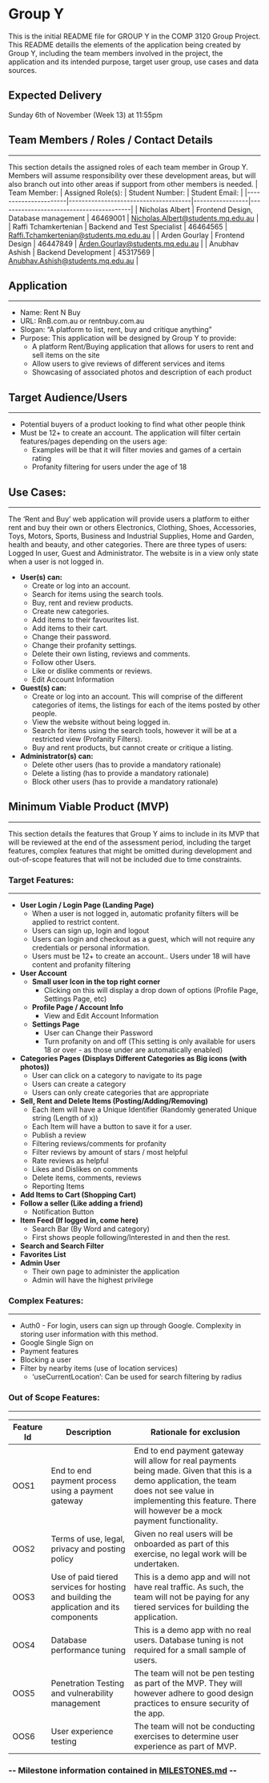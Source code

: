 # Group Y
This is the initial README file for GROUP Y in the COMP 3120 Group Project. This README detaills the elements of the application being created by Group Y, including the team members involved in the project, the application and its intended purpose, target user group, use cases and data sources.

## Expected Delivery
Sunday 6th of November (Week 13) at 11:55pm  

## Team Members / Roles / Contact Details
---
This section details the assigned roles of each team member in Group Y. Members will assume responsibility over these development areas, but will also branch out into other areas if support from other members is needed.
| Team Member:         | Assigned Role(s):                    | Student Number: | Student Email:                          |
|----------------------|--------------------------------------|-----------------|-----------------------------------------|
| Nicholas Albert      | Frontend Design, Database management | 46469001        | Nicholas.Albert@students.mq.edu.au      |
| Raffi Tchamkertenian | Backend and Test Specialist          | 46464565        | Raffi.Tchamkertenian@students.mq.edu.au |
| Arden Gourlay        | Frontend Design                      | 46447849        | Arden.Gourlay@students.mq.edu.au        |
| Anubhav Ashish       | Backend Development                  | 45317569        | Anubhav.Ashish@students.mq.edu.au       |


## Application
---
- Name: Rent N Buy
- URL: RnB.com.au or rentnbuy.com.au
- Slogan: “A platform to list, rent, buy and critique anything”
- Purpose: This application will be designed by Group Y  to provide:
    - A platform Rent/Buying application that allows for users to rent and sell items on the site
    - Allow users to give reviews of different services and items
    - Showcasing of associated photos and description of each product

## Target Audience/Users
---
- Potential buyers of a product looking to find what other people think
- Must be 12+ to create an account. The application will filter certain features/pages depending on the users age:
    - Examples will be that it will filter movies and games of a certain rating
    - Profanity filtering for users under the age of 18

## Use Cases:
---
The ‘Rent and Buy’ web application will provide users a platform to either rent and buy their own or others Electronics, Clothing, Shoes, Accessories, Toys, Motors, Sports, Business and Industrial Supplies, Home and Garden, health and beauty, and other categories. There are three types of users: Logged In user, Guest and Administrator. The website is in a view only state when a user is not logged in.

- **User(s) can:**
    - Create or log into an account.
    - Search for items using the search tools.
    - Buy, rent and review products. 
    - Create new categories.
    - Add items to their favourites list.
    - Add items to their cart.
    - Change their password.
    - Change their profanity settings.
    - Delete their own listing, reviews and comments.
    - Follow other Users.
    - Like or dislike comments or reviews.
    - Edit Account Information
- **Guest(s) can:**
    - Create or log into an account. This will comprise of the different categories of items, the listings for each of the items posted by other people. 
    - View the website without being logged in.
    - Search for items using the search tools, however it will be at a restricted view (Profanity Filters).
    - Buy and rent products, but cannot create or critique a listing.
- **Administrator(s) can:**
    - Delete other users (has to provide a mandatory rationale)
    - Delete a listing (has to provide a mandatory rationale)
    - Block other users (has to provide a mandatory rationale)


## Minimum Viable Product (MVP)
---
This section details the features that Group Y aims to include in its MVP that will be reviewed at the end of the assessment period, including the target features, complex features that might be omitted during development and out-of-scope features that will not be included due to time constraints.

### Target Features:
---
- **User Login / Login Page (Landing Page)**
    - When a user is not logged in, automatic profanity filters will be applied to restrict content.
    - Users can sign up, login and logout
    - Users can login and checkout as a guest, which will not require any credentials or personal information. 
    - Users must be 12+ to create an account.. Users under 18 will have content and profanity filtering
- **User Account**
    - **Small user Icon in the top right corner**
        - Clicking on this will display a drop down of options (Profile Page, Settings Page, etc)
    - **Profile Page / Account Info**
        - View and Edit Account Information
    - **Settings Page**
        - User can Change their Password
        - Turn profanity on and off (This setting is only available for users 18 or over - as those under are automatically enabled)
- **Categories Pages (Displays Different Categories as Big icons (with photos))**
    - User can click on a category to navigate to its page
    - Users can create a category
    - Users can only create categories that are appropriate
- **Sell, Rent and Delete Items (Posting/Adding/Removing)**
    - Each item will have a Unique Identifier (Randomly generated Unique string (Length of x))
    - Each Item will have a button to save it for a user.
    - Publish a review
    - Filtering reviews/comments for profanity
    - Filter reviews by amount of stars / most helpful
    - Rate reviews as helpful
    - Likes and Dislikes on comments
    - Delete items, comments, reviews
    - Reporting Items
- **Add Items to Cart (Shopping Cart)**
- **Follow a seller (Like adding a friend)**
    - Notification Button
- **Item Feed (If logged in, come here)**
    - Search Bar (By Word and category)
    - First shows people following/Interested in and then the rest.
- **Search and Search Filter**
- **Favorites List**
- **Admin User**
    - Their own page to administer the application
    - Admin will have the highest privilege

### Complex Features:
---
- Auth0 - For login, users can sign up through Google. Complexity in storing user information with this method.
- Google Single Sign on 
- Payment features
- Blocking a user 
- Filter by nearby items (use of location services)
    - ‘useCurrentLocation’: Can be used for search filtering by radius

### Out of Scope Features:
---
| Feature Id | Description                        | Rationale for exclusion                                                                                                                                                                                                  |
|------------|-----------------------------------------------------------------------------------------|--------------------------------------------------------------------------------------------------------------------------------------------------------------------------------------------------------------------------|
| OOS1       | End to end payment process using a payment gateway                                      | End to end payment gateway will allow for real payments being made. Given that this is a demo application, the team does not see value in implementing this feature. There will however be a mock payment functionality. |
| OOS2       | Terms of use, legal, privacy and posting policy                                         | Given no real users will be onboarded as part of this exercise, no legal work will be undertaken.                                                                                                                        |
| OOS3       | Use of paid tiered services for hosting and building the application and its components | This is a demo app and will not have real traffic. As such, the team will not be paying for any tiered services for building the application.                                                                            |
| OOS4       | Database performance tuning                                                             | This is a demo app with no real users. Database tuning is not required for a small sample of users.                                                                                                                      |
| OOS5       | Penetration Testing and vulnerability management                                        | The team will not be pen testing as part of the MVP. They will however adhere to good design practices to ensure security of the app.                                                                                    |
| OOS6       | User experience testing                                                                 | The team will not be conducting exercises to determine user experience as part of MVP.                                                                                                                                   |

### -- Milestone information contained in [MILESTONES.md](MILESTONES.md) --

